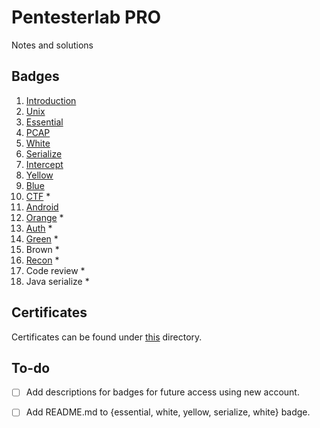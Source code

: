 # Pentesterlab PRO
Notes and solutions

## Badges
1. [Introduction](01_intro)
2. [Unix](02_unix)
3. [Essential](03_essential)
4. [PCAP](04_pcap)
5. [White](05_white)
6. [Serialize](06_serialize)
7. [Intercept](07_intercept)
8. [Yellow](08_yellow)
9. [Blue](09_blue)
10. [CTF](10_ctf) \*
11. [Android](11_android)
12. [Orange](12_orange) \*
13. [Auth](13_auth) \*
14. [Green](14_green) \*
15. Brown \*
16. [Recon](16_recon) \*
17. Code review \*
18. Java serialize \*

## Certificates
Certificates can be found under [this](00_certs) directory.

## To-do

- [ ] Add descriptions for badges for future access using new account.
- [ ] Add README.md to {essential, white, yellow, serialize, white} badge.

